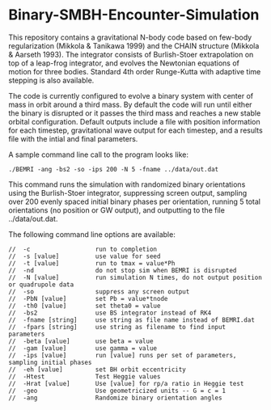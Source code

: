 Binary-SMBH-Encounter-Simulation
================================

This repository contains a gravitational N-body code based on few-body regularization (Mikkola & Tanikawa 1999) and the CHAIN structure (Mikkola & Aarseth 1993). The integrator consists of Burlish-Stoer extrapolation on top of a leap-frog integrator, and evolves the Newtonian equations of motion for three bodies. Standard 4th order Runge-Kutta with adaptive time stepping is also available.

The code is currently configured to evolve a binary system with center of mass in orbit around a third mass. By default the code will run until either the binary is disrupted or it passes the third mass and reaches a new stable orbital configuration. Default outputs include a file with position information for each timestep, gravitational wave output for each timestep, and a results file with the intial and final parameters.

A sample command line call to the program looks like:

	./BEMRI -ang -bs2 -so -ips 200 -N 5 -fname ../data/out.dat
	
This command runs the simulation with randomized binary orientations using the Burlish-Stoer integrator, suppressing screen output, sampling over 200 evenly spaced initial binary phases per orientation, running 5 total orientations (no position or GW output), and outputting to the file ../data/out.dat.

	
The following command line options are available:

	//	-c					run to completion
	//	-s [value]			use value for seed
	//	-t [value]			run to tmax = value*Ph
	//	-nd					do not stop sim when BEMRI is disrupted
	//	-N [value]			run simulation N times, do not output position or quadrupole data
	//	-so					suppress any screen output
  	//  -PbN [value]		set Pb = value*tnode
  	//	-th0 [value]		set theta0 = value
  	//	-bs2				use BS integrator instead of RK4
  	//	-fname [string]		use string as file name instead of BEMRI.dat
  	//	-fpars [string] 	use string as filename to find input parameters
  	//	-beta [value]		use beta = value
	//	-gam [value]		use gamma = value
  	//	-ips [value]		run [value] runs per set of parameters, sampling initial phases
  	//	-eh [value]			set BH orbit eccentricity
	//	-Htest				Test Heggie values
	//	-Hrat [value]		Use [value] for rp/a ratio in Heggie test
	//	-geo				Use geometricized units -- G = c = 1
	//	-ang				Randomize binary orientation angles
